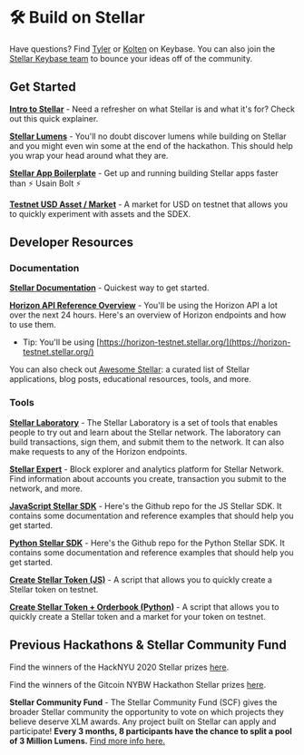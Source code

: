 # 🛠️ Build on Stellar 

Have questions? Find [Tyler](https://keybase.io/tyvdh) or [Kolten](https://keybase.io/kolten) on Keybase. You can also join the [Stellar Keybase team](https://keybase.io/team/stellar.public) to bounce your ideas off of the community. 

## Get Started

[**Intro to Stellar**](https://stellar.org/learn/intro-to-stellar) - Need a refresher on what Stellar is and what it's for? Check out this quick explainer.

[**Stellar Lumens**](https://stellar.org/lumens) - You'll no doubt discover lumens while building on Stellar and you might even win some at the end of the hackathon. This should help you wrap your head around what they are.

[**Stellar App Boilerplate**](https://github.com/tyvdh/hack-stellar) - Get up and running building Stellar apps faster than ⚡️ Usain Bolt ⚡️

[**Testnet USD Asset / Market**](https://stellar.expert/explorer/testnet/asset/USD-GDSWUOFTA4FBM53FVCF7LAU37BCA2H4DUSU2ZXDVKXSVLV7L5KCY3VVA?filter=orderbook) - A market for USD on testnet that allows you to quickly experiment with assets and the SDEX. 

## Developer Resources

### Documentation 

[**Stellar Documentation**](https://developers.stellar.org/docs/) - Quickest way to get started. 

[**Horizon API Reference Overview**](https://www.stellar.org/developers/reference/) - You'll be using the Horizon API a lot over the next 24 hours. Here's an overview of Horizon endpoints and how to use them.
  - Tip: You'll be using [https://horizon-testnet.stellar.org/](https://horizon-testnet.stellar.org/) 
  
You can also check out [Awesome Stellar](https://github.com/koltenb/awesome-stellar): a curated list of Stellar applications, blog posts, educational resources, tools, and more. 

### Tools
[**Stellar Laboratory**](https://www.stellar.org/laboratory/) - The Stellar Laboratory is a set of tools that enables people to try out and learn about the Stellar network. The laboratory can build transactions, sign them, and submit them to the network. It can also make requests to any of the Horizon endpoints.

[**Stellar Expert**](https://stellar.expert/explorer/public) - Block explorer and analytics platform for Stellar Network. Find information about accounts you create, transaction you submit to the network, and more. 

[**JavaScript Stellar SDK**](https://github.com/stellar/js-stellar-sdk) - Here's the Github repo for the JS Stellar SDK. It contains some documentation and reference examples that should help you get started.

[**Python Stellar SDK**](https://github.com/StellarCN/py-stellar-base) - Here's the Github repo for the Python Stellar SDK. It contains some documentation and reference examples that should help you get started.

[**Create Stellar Token (JS)**](https://github.com/msfeldstein/create-stellar-token) - A script that allows you to quickly create a Stellar token on testnet.

[**Create Stellar Token + Orderbook (Python)**](https://github.com/koltenb/stellar-asset-issuer-script) - A script that allows you to quickly create a Stellar token and a market for your token on testnet. 

## Previous Hackathons & Stellar Community Fund

Find the winners of the HackNYU 2020 Stellar prizes [here](https://hacknyu-2020.devpost.com/submissions/search?utf8=%E2%9C%93&prize_filter%5Bprizes%5D%5B%5D=35771). 

Find the winners of the Gitcoin NYBW Hackathon Stellar prizes [here](https://github.com/stellar/hackathon-get-started/issues/1).

**Stellar Community Fund** - The Stellar Community Fund (SCF) gives the broader Stellar community the opportunity to vote on which projects they believe deserve XLM awards. Any project built on Stellar can apply and participate! **Every 3 months, 8 participants have the chance to split a pool of 3 Million Lumens.** [Find more info here.](https://www.stellar.org/community/community-fund)
